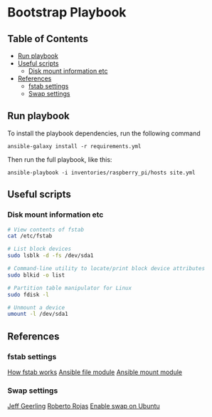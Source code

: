 # Bootstrap Playbook

## Table of Contents

<!-- toc -->

- [Run playbook](#run-playbook)
- [Useful scripts](#useful-scripts)
  * [Disk mount information etc](#disk-mount-information-etc)
- [References](#references)
  * [fstab settings](#fstab-settings)
  * [Swap settings](#swap-settings)

<!-- tocstop -->

## Run playbook

To install the playbook dependencies, run the following command

`ansible-galaxy install -r requirements.yml`

Then run the full playbook, like this:

`ansible-playbook -i inventories/raspberry_pi/hosts site.yml`

## Useful scripts

### Disk mount information etc

```bash
# View contents of fstab
cat /etc/fstab

# List block devices
sudo lsblk -d -fs /dev/sda1

# Command-line utility to locate/print block device attributes
sudo blkid -o list

# Partition table manipulator for Linux
sudo fdisk -l

# Unmount a device
umount -l /dev/sda1
```

## References

### fstab settings
[How fstab works](https://linuxconfig.org/how-fstab-works-introduction-to-the-etc-fstab-file-on-linux)
[Ansible file module](https://docs.ansible.com/ansible/latest/modules/file_module.html)
[Ansible mount module](https://docs.ansible.com/ansible/latest/modules/mount_module.html#mount-module)

### Swap settings
[Jeff Geerling](https://github.com/geerlingguy/ansible-role-swap/blob/master/tasks/enable.yml)
[Roberto Rojas](https://github.com/robertojrojas/kubernetes-the-hard-way-raspberry-pi/blob/master/docs/01-infrastructure.md#swap-optional)
[Enable swap on Ubuntu](https://tecadmin.net/enable-swap-on-ubuntu/)
